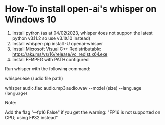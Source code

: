 # How-To install open-ai's whisper on Windows 10

1. Install python (as at 04/02/2023, whisper does not support the latest python v3.11.2 so use v3.10.10 instead)
2. Install whisper: pip install -U openai-whisper
3. Install Microsoft Visual C++ Redistributable: https://aka.ms/vs/16/release/vc_redist.x64.exe
4. Install FFMPEG with PATH configured

Run whisper with the following command:

whisper.exe (audio file path)

whisper audio.flac audio.mp3 audio.wav --model (size) --language (language)

Note:

Add the flag "--fp16 False" if you get the warning: "FP16 is not supported on CPU; using FP32 instead"
